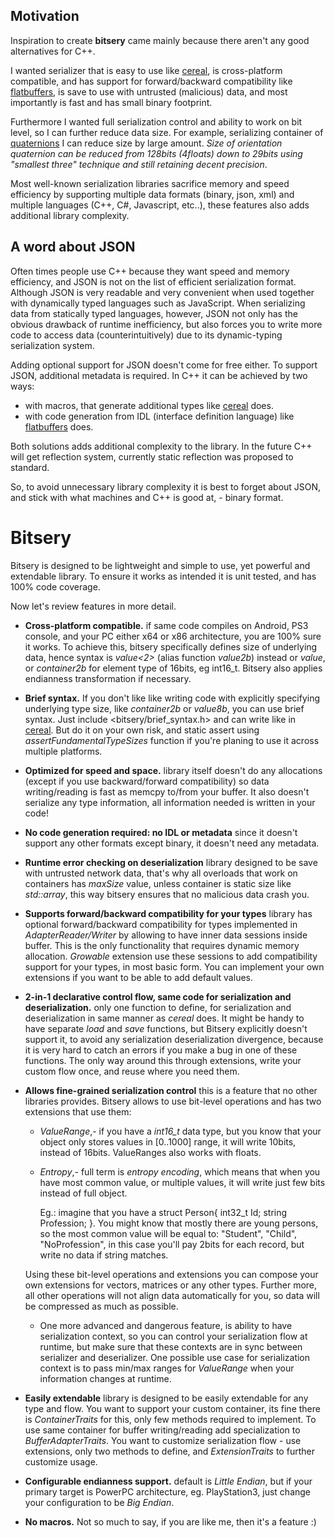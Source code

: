 ## Motivation

Inspiration to create **bitsery** came mainly because there aren't any good alternatives for C++.

I wanted serializer that is easy to use like [cereal](http://uscilab.github.io/cereal/), is cross-platform compatible, and has support for forward/backward compatibility like [flatbuffers](https://google.github.io/flatbuffers/), is save to use with untrusted (malicious) data, and most importantly is fast and has small binary footprint.

Furthermore I wanted full serialization control and ability to work on bit level, so I can further reduce data size. For example, serializing container of [quaternions](https://en.wikipedia.org/wiki/Quaternion) I can reduce size by large amount. *Size of orientation quaternion can be reduced from 128bits (4floats) down to 29bits using "smallest three" technique and still retaining decent precision*.

Most well-known serialization libraries sacrifice memory and speed efficiency by supporting multiple data formats (binary, json, xml) and multiple languages (C++, C#, Javascript, etc..), these features also adds additional library complexity.

## A word about JSON

Often times people use C++ because they want speed and memory efficiency, and JSON is not on the list of efficient serialization format.
Although JSON is very readable and very convenient when used together with dynamically typed languages such as JavaScript.
When serializing data from statically typed languages, however, JSON not only has the obvious drawback of runtime inefficiency, but also forces you to write more code to access data (counterintuitively) due to its dynamic-typing serialization system.

Adding optional support for JSON doesn't come for free either.
To support JSON, additional metadata is required.
In C++ it can be achieved by two ways:
* with macros, that generate additional types like [cereal](http://uscilab.github.io/cereal/) does.
* with code generation from IDL (interface definition language) like [flatbuffers](https://google.github.io/flatbuffers/) does.

Both solutions adds additional complexity to the library. In the future C++ will get reflection system, currently static reflection was proposed to standard.

So, to avoid unnecessary library complexity it is best to forget about JSON, and stick with what machines and C++ is good at, - binary format.

# Bitsery

Bitsery is designed to be lightweight and simple to use, yet powerful and extendable library.
To ensure it works as intended it is unit tested, and has 100% code coverage.

Now let's review features in more detail.

* **Cross-platform compatible.** if same code compiles on Android, PS3 console, and your PC either x64 or x86 architecture, you are 100% sure it works.
To achieve this, bitsery specifically defines size of underlying data, hence syntax is *value\<2\>* (alias function *value2b*)  instead or *value*, or *container2b* for element type of 16bits, eg int16_t.
Bitsery also applies endianness transformation if necessary.
* **Brief syntax.** If you don't like like writing code with explicitly specifying underlying type size, like *container2b* or *value8b*, you can use brief syntax.
Just include <bitsery/brief_syntax.h> and can write like in [cereal](http://uscilab.github.io/cereal/).
But do it on your own risk, and static assert using *assertFundamentalTypeSizes* function if you're planing to use it across multiple platforms.
* **Optimized for speed and space.** library itself doesn't do any allocations (except if you use backward/forward compatibility) so data writing/reading is fast as memcpy to/from your buffer.
It also doesn't serialize any type information, all information needed is written in your code!
* **No code generation required: no IDL or metadata** since it doesn't support any other formats except binary, it doesn't need any metadata.
* **Runtime error checking on deserialization** library designed to be save with untrusted network data, that's why all overloads that work on containers has *maxSize* value, unless container is static size like *std::array*, this way bitsery ensures that no malicious data crash you.
* **Supports forward/backward compatibility for your types** library has optional forward/backward compatibility for types implemented in *AdapterReader/Writer* by allowing to have inner data sessions inside buffer.
This is the only functionality that requires dynamic memory allocation.
*Growable* extension use these sessions to add compatibility support for your types, in most basic form.
You can implement your own extensions if you want to be able to add default values.
* **2-in-1 declarative control flow, same code for serialization and deserialization.** only one function to define, for serialization and deserialization in same manner as *cereal* does.
It might be handy to have separate *load* and *save* functions, but Bitsery explicitly doesn't support it, to avoid any serialization deserialization divergence, because it is very hard to catch an errors if you make a bug in one of these functions.
The only way around this through extensions, write your custom flow once, and reuse where you need them.
* **Allows fine-grained serialization control** this is a feature that no other libraries provides.
Bitsery allows to use bit-level operations and has two extensions that use them:
  * *ValueRange*,- if you have a *int16_t* data type, but you know that your object only stores values in \[0..1000\] range, it will write 10bits, instead of 16bits. ValueRanges also works with floats.
  * *Entropy*,- full term is *entropy encoding*, which means that when you have most common value, or multiple values, it will write just few bits instead of full object.

    Eg.: imagine that you have a struct Person{ int32_t Id; string Profession; }.
    You might know that mostly there are young persons, so the most common value will be equal to: "Student", "Child", "NoProfession", in this case you'll pay 2bits for each record, but write no data if string matches.

  Using these bit-level operations and extensions you can compose your own extensions for vectors, matrices or any other types.
  Further more, all other operations will not align data automatically for you, so data will be compressed as much as possible.

  * One more advanced and dangerous feature, is ability to have serialization context, so you can control your serialization flow at runtime, but make sure that these contexts are in sync between serializer and deserializer.
    One possible use case for serialization context is to pass min/max ranges for *ValueRange* when your information changes at runtime.
* **Easily extendable** library is designed to be easily extendable for any type and flow.
You want to support your custom container, its fine there is *ContainerTraits* for this, only few methods required to implement.
To use same container for buffer writing/reading add specialization to *BufferAdapterTraits*.
You want to customize serialization flow - use extensions, only two methods to define, and *ExtensionTraits* to further customize usage.
* **Configurable endianness support.** default is *Little Endian*, but if your primary target is PowerPC architecture, eg. PlayStation3, just change your configuration to be *Big Endian*.
* **No macros.** Not so much to say, if you are like me, then it's a feature :)
